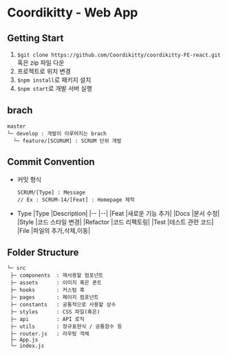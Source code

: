 # Coordikitty - Web App

## Getting Start
1. `$git clone https://github.com/Coordikitty/coordikitty-FE-react.git` 혹은 zip 파일 다운
2. 프로젝트로 위치 변경
3. `$npm install`로 패키지 설치
4. `$npm start`로 개발 서버 실행

## brach
```text
master
└─ develop : 개발이 이루어지는 brach
  └─ feature/[SCURUM] : SCRUM 단위 개발
```

## Commit Convention
- 커밋 형식
  ```
  SCRUM/[Type] : Message
  // Ex : SCRUM-14/[Feat] : Homepage 제작
  ```
- Type
  |Type     |Description|
  |--       |--|
  |Feat     |새로운 기능 추가|
  |Docs     |문서 수정|
  |Style    |코드 스타일 변경|
  |Refactor |코드 리펙토링|
  |Test     |테스트 관련 코드|
  |File     |파일의 추가,삭제,이동|



## Folder Structure
```text
└─ src
 ├─ components  : 재사용할 컴포넌트
 ├─ assets      : 이미지 혹은 폰트
 ├─ hooks       : 커스텀 훅
 ├─ pages       : 페이지 컴포넌트
 ├─ constants   : 공통적으로 사용할 상수
 ├─ styles      : CSS 파일(혹은)
 ├─ api         : API 로직
 ├─ utils       : 정규표현식 / 공통함수 등
 ├─ router.js   : 라우팅 객체
 ├─ App.js
 └─ index.js
```
